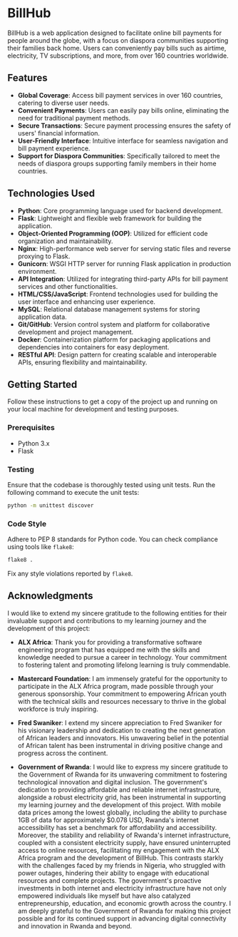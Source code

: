 # BillHub

BillHub is a web application designed to facilitate online bill payments for people around the globe, with a focus on diaspora communities supporting their families back home. Users can conveniently pay bills such as airtime, electricity, TV subscriptions, and more, from over 160 countries worldwide.

## Features

- **Global Coverage**: Access bill payment services in over 160 countries, catering to diverse user needs.
- **Convenient Payments**: Users can easily pay bills online, eliminating the need for traditional payment methods.
- **Secure Transactions**: Secure payment processing ensures the safety of users' financial information.
- **User-Friendly Interface**: Intuitive interface for seamless navigation and bill payment experience.
- **Support for Diaspora Communities**: Specifically tailored to meet the needs of diaspora groups supporting family members in their home countries.

## Technologies Used

- **Python**: Core programming language used for backend development.
- **Flask**: Lightweight and flexible web framework for building the application.
- **Object-Oriented Programming (OOP)**: Utilized for efficient code organization and maintainability.
- **Nginx**: High-performance web server for serving static files and reverse proxying to Flask.
- **Gunicorn**: WSGI HTTP server for running Flask application in production environment.
- **API Integration**: Utilized for integrating third-party APIs for bill payment services and other functionalities.
- **HTML/CSS/JavaScript**: Frontend technologies used for building the user interface and enhancing user experience.
- **MySQL**: Relational database management systems for storing application data.
- **Git/GitHub**: Version control system and platform for collaborative development and project management.
- **Docker**: Containerization platform for packaging applications and dependencies into containers for easy deployment.
- **RESTful API**: Design pattern for creating scalable and interoperable APIs, ensuring flexibility and maintainability.
  
## Getting Started

Follow these instructions to get a copy of the project up and running on your local machine for development and testing purposes.

### Prerequisites

- Python 3.x
- Flask

### Testing

Ensure that the codebase is thoroughly tested using unit tests. Run the following command to execute the unit tests:

```bash
python -m unittest discover
```

### Code Style

Adhere to PEP 8 standards for Python code. You can check compliance using tools like `flake8`:

```bash
flake8 .
```

Fix any style violations reported by `flake8`.

## Acknowledgments

I would like to extend my sincere gratitude to the following entities for their invaluable support and contributions to my learning journey and the development of this project:

- **ALX Africa**: Thank you for providing a transformative software engineering program that has equipped me with the skills and knowledge needed to pursue a career in technology. Your commitment to fostering talent and promoting lifelong learning is truly commendable.
  
- **Mastercard Foundation**: I am immensely grateful for the opportunity to participate in the ALX Africa program, made possible through your generous sponsorship. Your commitment to empowering African youth with the technical skills and resources necessary to thrive in the global workforce is truly inspiring.
  
- **Fred Swaniker**: I extend my sincere appreciation to Fred Swaniker for his visionary leadership and dedication to creating the next generation of African leaders and innovators. His unwavering belief in the potential of African talent has been instrumental in driving positive change and progress across the continent.

- **Government of Rwanda**: I would like to express my sincere gratitude to the Government of Rwanda for its unwavering commitment to fostering technological innovation and digital inclusion. The government's dedication to providing affordable and reliable internet infrastructure, alongside a robust electricity grid, has been instrumental in supporting my learning journey and the development of this project. With mobile data prices among the lowest globally, including the ability to purchase 1GB of data for approximately $0.078 USD, Rwanda's internet accessibility has set a benchmark for affordability and accessibility. Moreover, the stability and reliability of Rwanda's internet infrastructure, coupled with a consistent electricity supply, have ensured uninterrupted access to online resources, facilitating my engagement with the ALX Africa program and the development of BillHub. This contrasts starkly with the challenges faced by my friends in Nigeria, who struggled with power outages, hindering their ability to engage with educational resources and complete projects. The government's proactive investments in both internet and electricity infrastructure have not only empowered individuals like myself but have also catalyzed entrepreneurship, education, and economic growth across the country. I am deeply grateful to the Government of Rwanda for making this project possible and for its continued support in advancing digital connectivity and innovation in Rwanda and beyond.